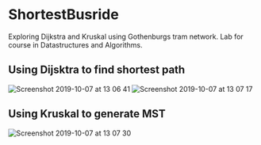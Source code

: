 # ShortestBusride
Exploring Dijkstra and Kruskal using Gothenburgs tram network. Lab for course in Datastructures and Algorithms.


## Using Dijsktra to find shortest path

![Screenshot 2019-10-07 at 13 06 41](https://user-images.githubusercontent.com/31474146/66306948-4f880a00-e903-11e9-8b67-cc74fcb10255.png)
![Screenshot 2019-10-07 at 13 07 17](https://user-images.githubusercontent.com/31474146/66306949-4f880a00-e903-11e9-8569-fadc642a28af.png)


## Using Kruskal to generate MST

![Screenshot 2019-10-07 at 13 07 30](https://user-images.githubusercontent.com/31474146/66306950-4f880a00-e903-11e9-97ad-179fae240c32.png)
